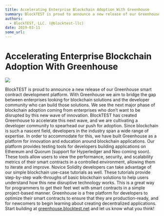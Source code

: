 ```yaml
---
title: Accelerating Enterprise Blockchain Adoption With Greenhouse
summary: BlockTEST is proud to announce a new release of our Greenhouse smart contract development platform. With Greenhouse we aim to bridge the gap between enterprises looking for blockchain solutions and the developer community who can build those solutions. We see the next major phase of blockchain adoption coming from enterprises who don’t want to be disrupted by this new wave of innovation. BlockTEST has created Greenhouse to accelerate this next wave, and we are cultivating a developer community t
authors:
  - BlockTEST, LLC. (@blocktest-llc)
date: 2019-03-11
some_url: 
---
```


# Accelerating Enterprise Blockchain Adoption With Greenhouse


![](https://api.kauri.io:443/ipfs/QmaSHWa8c31g7XQWNREgBY8mnMh6ppQ2kA4x8Q68yGwmHg)

BlockTEST is proud to announce a new release of our Greenhouse smart contract development platform. With Greenhouse we aim to bridge the gap between enterprises looking for blockchain solutions and the developer community who can build those solutions.
We see the next major phase of blockchain adoption coming from enterprises who don’t want to be disrupted by this new wave of innovation. BlockTEST has created Greenhouse to accelerate this next wave, and we are cultivating a developer community to spearhead our push for adoption.
Since blockchain is such a nascent field, developers in the industry span a wide range of expertise. In order to accommodate for this, we have built Greenhouse as a platform for innovation and education around blockchain applications.
Our platform provides testing tools for developers building applications on Ethereum and Quorum (support for Hyperledger and Neo coming soon). These tools allow users to view the performance, security, and scalability metrics of their smart contracts in a controlled environment, allowing them to iterate and improve.
Novice Solidity developers can take advantage of our simple blockchain use-case tutorials as well. These tutorials provide step-by-step walk-throughs of basic blockchain solutions to help users understand how this new disruptive technology works. This is a great way for programmers to get their feet wet with smart contracts in a simple project-based manner.
Greenhouse is a free platform for developers to optimize their smart contracts to ensure that they are production-ready, and for newcomers to begin learning about creating decentralized applications. Start building at 
[greenhouse.blocktest.net](http://greenhouse.blocktest.net/)
 and let us know what you think!
